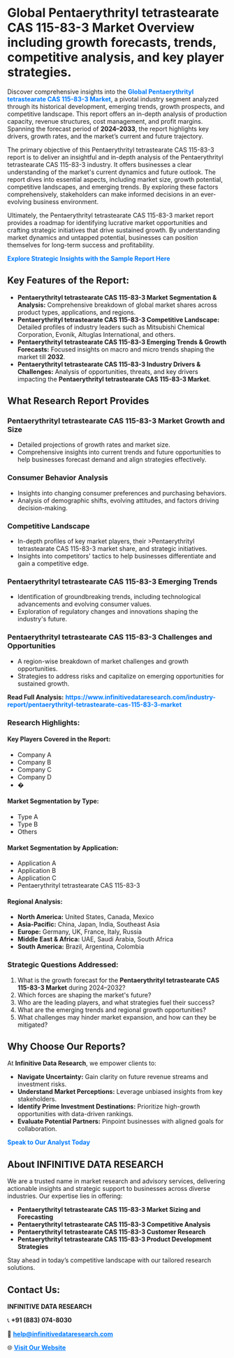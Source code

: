 <h1>Global Pentaerythrityl tetrastearate CAS 115-83-3 Market Overview including growth forecasts, trends, competitive analysis, and key player strategies.</h1>
<p>
Discover comprehensive insights into the 
<a href="https://www.infinitivedataresearch.com/industry-report/pentaerythrityl-tetrastearate-cas-115-83-3-market" rel="dofollow" style="color: #007BFF; text-decoration: none;"><strong>Global Pentaerythrityl tetrastearate CAS 115-83-3 Market</strong></a>, a pivotal industry segment analyzed through its historical development, emerging trends, growth prospects, and competitive landscape. This report offers an in-depth analysis of production capacity, revenue structures, cost management, and profit margins. Spanning the forecast period of <strong>2024–2033</strong>, the report highlights key drivers, growth rates, and the market’s current and future trajectory.
</p>
<p>
The primary objective of this Pentaerythrityl tetrastearate CAS 115-83-3 report is to deliver an insightful and in-depth analysis of the Pentaerythrityl tetrastearate CAS 115-83-3 industry. It offers businesses a clear understanding of the market's current dynamics and future outlook. The report dives into essential aspects, including market size, growth potential, competitive landscapes, and emerging trends. By exploring these factors comprehensively, stakeholders can make informed decisions in an ever-evolving business environment.
</p>
<p>
Ultimately, the Pentaerythrityl tetrastearate CAS 115-83-3 market report provides a roadmap for identifying lucrative market opportunities and crafting strategic initiatives that drive sustained growth. By understanding market dynamics and untapped potential, businesses can position themselves for long-term success and profitability.
</p>
<p>
<a href="https://www.infinitivedataresearch.com/request-sample/reportId=111739" style="color: #007BFF; text-decoration: none;"><strong>Explore Strategic Insights with the Sample Report Here</strong></a>
</p>

<h2>Key Features of the Report:</h2>
<ul>
<li><strong>Pentaerythrityl tetrastearate CAS 115-83-3 Market Segmentation & Analysis:</strong> Comprehensive breakdown of global market shares across product types, applications, and regions.</li>
<li><strong>Pentaerythrityl tetrastearate CAS 115-83-3 Competitive Landscape:</strong> Detailed profiles of industry leaders such as Mitsubishi Chemical Corporation, Evonik, Altuglas International, and others.</li>
<li><strong>Pentaerythrityl tetrastearate CAS 115-83-3 Emerging Trends & Growth Forecasts:</strong> Focused insights on macro and micro trends shaping the market till <strong>2032</strong>.</li>
<li><strong>Pentaerythrityl tetrastearate CAS 115-83-3 Industry Drivers & Challenges:</strong> Analysis of opportunities, threats, and key drivers impacting the <strong>Pentaerythrityl tetrastearate CAS 115-83-3 Market</strong>.</li>
</ul>

<h2>What Research Report Provides</h2>
<h3>Pentaerythrityl tetrastearate CAS 115-83-3 Market Growth and Size</h3>
<ul>
<li>Detailed projections of growth rates and market size.</li>
<li>Comprehensive insights into current trends and future opportunities to help businesses forecast demand and align strategies effectively.</li>
</ul>

<h3>Consumer Behavior Analysis</h3>
<ul>
<li>Insights into changing consumer preferences and purchasing behaviors.</li>
<li>Analysis of demographic shifts, evolving attitudes, and factors driving decision-making.</li>
</ul>

<h3>Competitive Landscape</h3>
<ul>
<li>In-depth profiles of key market players, their >Pentaerythrityl tetrastearate CAS 115-83-3 market share, and strategic initiatives.</li>
<li>Insights into competitors' tactics to help businesses differentiate and gain a competitive edge.</li>
</ul>

<h3>Pentaerythrityl tetrastearate CAS 115-83-3 Emerging Trends</h3>
<ul>
<li>Identification of groundbreaking trends, including technological advancements and evolving consumer values.</li>
<li>Exploration of regulatory changes and innovations shaping the industry's future.</li>
</ul>

<h3>Pentaerythrityl tetrastearate CAS 115-83-3 Challenges and Opportunities</h3>
<ul>
<li>A region-wise breakdown of market challenges and growth opportunities.</li>
<li>Strategies to address risks and capitalize on emerging opportunities for sustained growth.</li>
</ul>
<p><strong>Read Full Analysis:</strong> <a href="https://www.infinitivedataresearch.com/industry-report/pentaerythrityl-tetrastearate-cas-115-83-3-market" rel="dofollow" style="color: #007BFF; text-decoration: none;"><strong>https://www.infinitivedataresearch.com/industry-report/pentaerythrityl-tetrastearate-cas-115-83-3-market</strong></a></p>
<h3>Research Highlights:</h3>
<h4>Key Players Covered in the Report:</h4>
<ul><li>Company A</li><li>Company B</li><li>Company C</li><li>Company D</li><li>�</li></ul>
<h4>Market Segmentation by Type:</h4>
<ul><li>Type A</li><li>Type B</li><li>Others</li></ul>
<h4>Market Segmentation by Application:</h4>
<ul><li>Application A</li><li>Application B</li><li>Application C</li><li>Pentaerythrityl tetrastearate CAS 115-83-3</li></ul>

<h4>Regional Analysis:</h4>
<ul>
<li><strong>North America:</strong> United States, Canada, Mexico</li>
<li><strong>Asia-Pacific:</strong> China, Japan, India, Southeast Asia</li>
<li><strong>Europe:</strong> Germany, UK, France, Italy, Russia</li>
<li><strong>Middle East & Africa:</strong> UAE, Saudi Arabia, South Africa</li>
<li><strong>South America:</strong> Brazil, Argentina, Colombia</li>
</ul>

<h3>Strategic Questions Addressed:</h3>
<ol>
<li>What is the growth forecast for the <strong>Pentaerythrityl tetrastearate CAS 115-83-3 Market</strong> during 2024–2032?</li>
<li>Which forces are shaping the market's future?</li>
<li>Who are the leading players, and what strategies fuel their success?</li>
<li>What are the emerging trends and regional growth opportunities?</li>
<li>What challenges may hinder market expansion, and how can they be mitigated?</li>
</ol>

<h2>Why Choose Our Reports?</h2>
<p>At <strong>Infinitive Data Research</strong>, we empower clients to:</p>
<ul>
<li><strong>Navigate Uncertainty:</strong> Gain clarity on future revenue streams and investment risks.</li>
<li><strong>Understand Market Perceptions:</strong> Leverage unbiased insights from key stakeholders.</li>
<li><strong>Identify Prime Investment Destinations:</strong> Prioritize high-growth opportunities with data-driven rankings.</li>
<li><strong>Evaluate Potential Partners:</strong> Pinpoint businesses with aligned goals for collaboration.</li>
</ul>
<p><a href="https://www.infinitivedataresearch.com/industry-report/pentaerythrityl-tetrastearate-cas-115-83-3-market" rel="dofollow" style="color: #007BFF; text-decoration: none;"><strong>Speak to Our Analyst Today</strong></a></p>

<h2>About INFINITIVE DATA RESEARCH</h2>
<p>We are a trusted name in market research and advisory services, delivering actionable insights and strategic support to businesses across diverse industries. Our expertise lies in offering:</p>
<ul>
<li><strong>Pentaerythrityl tetrastearate CAS 115-83-3 Market Sizing and Forecasting</strong></li>
<li><strong>Pentaerythrityl tetrastearate CAS 115-83-3 Competitive Analysis</strong></li>
<li><strong>Pentaerythrityl tetrastearate CAS 115-83-3 Customer Research</strong></li>
<li><strong>Pentaerythrityl tetrastearate CAS 115-83-3 Product Development Strategies</strong></li>
</ul>
<p>Stay ahead in today’s competitive landscape with our tailored research solutions.</p>

<h2>Contact Us:</h2>
<p><strong>INFINITIVE DATA RESEARCH</strong></p>
<p>📞 <strong>+91 (883) 074-8030</strong></p>
<p>📧 <strong><a href="mailto:help@infinitivedataresearch.com" style="color: #007BFF;">help@infinitivedataresearch.com</a></strong></p>
<p>🌐 <strong><a href="https://www.infinitivedataresearch.com" rel="dofollow" style="color: #007BFF;">Visit Our Website</a></strong></p>